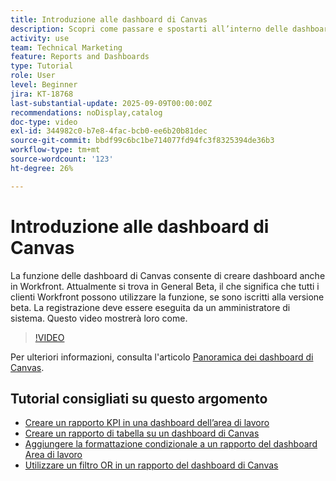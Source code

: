 ```yaml
---
title: Introduzione alle dashboard di Canvas
description: Scopri come passare e spostarti all’interno delle dashboard dell’area di lavoro e come creare una dashboard semplice con i rapporti esistenti.
activity: use
team: Technical Marketing
feature: Reports and Dashboards
type: Tutorial
role: User
level: Beginner
jira: KT-18768
last-substantial-update: 2025-09-09T00:00:00Z
recommendations: noDisplay,catalog
doc-type: video
exl-id: 344982c0-b7e8-4fac-bcb0-ee6b20b81dec
source-git-commit: bbdf99c6bc1be714077fd94fc3f8325394de36b3
workflow-type: tm+mt
source-wordcount: '123'
ht-degree: 26%

---
```


# Introduzione alle dashboard di Canvas

La funzione delle dashboard di Canvas consente di creare dashboard anche in Workfront. Attualmente si trova in General Beta, il che significa che tutti i clienti Workfront possono utilizzare la funzione, se sono iscritti alla versione beta. La registrazione deve essere eseguita da un amministratore di sistema. Questo video mostrerà loro come.

>[!VIDEO](https://video.tv.adobe.com/v/3474020/?quality=12&learn=on&enablevpops=1)

Per ulteriori informazioni, consulta l&#39;articolo [Panoramica dei dashboard di Canvas](https://experienceleague.adobe.com/it/docs/workfront/using/reporting/canvas-dashboards/canvas-dashboards-overview).

## Tutorial consigliati su questo argomento

* [Creare un rapporto KPI in una dashboard dell’area di lavoro](/help/reporting/canvas-dashboards/create-a-kpi-report-on-a-canvas-dashboard.md)
* [Creare un rapporto di tabella su un dashboard di Canvas](/help/reporting/canvas-dashboards/create-a-table-report-on-a-canvas-dashboard.md)
* [Aggiungere la formattazione condizionale a un rapporto del dashboard Area di lavoro](/help/reporting/canvas-dashboards/add-conditional-formatting-to-a-canvas-dashboard-report.md)
* [Utilizzare un filtro OR in un rapporto del dashboard di Canvas](/help/reporting/canvas-dashboards/use-an-or-filter-in-a-canvas-dashboard-report.md)